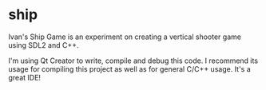 # ship
Ivan's Ship Game is an experiment on creating a vertical shooter game using SDL2 and C++.

I'm using Qt Creator to write, compile and debug this code. I recommend its usage for compiling this project as well as for general C/C++ usage. It's a great IDE!
